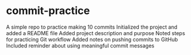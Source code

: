 # commit-practice
A simple repo to practice making 10 commits
Initialized the project and added a README file
Added project description and purpose
Noted steps for practicing Git workflow
Added notes on pushing commits to GitHub
Included reminder about using meaningful commit messages
